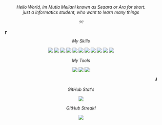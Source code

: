 <p align="center" >
<i>Hello World, Im Mutia Meilani known as Seaara or Ara for short.
  <br/></i>
<i>just a informatics student, who want to learn many things</i>
</p>
<p align="center" >
<i>୨୧</i>
</p>

<p align="left" >
┏
</p>

  <p align="center" dir="auto">
    <p align="center" >
      <i>My Skills</i>
    </p>
    <p align="center" >
      <img src="https://img.shields.io/badge/html5-%23E34F26.svg?style=for-the-badge&logo=html5&logoColor=white"/>
      <img src="https://img.shields.io/badge/javascript-%23323330.svg?style=for-the-badge&logo=javascript&logoColor=%23F7DF1E"/>
      <img src="https://img.shields.io/badge/css3-%231572B6.svg?style=for-the-badge&logo=css3&logoColor=white"/>
      <img src="https://img.shields.io/badge/php-%23777BB4.svg?style=for-the-badge&logo=php&logoColor=white"/>
      <img src="https://img.shields.io/badge/react-%2320232a.svg?style=for-the-badge&logo=react&logoColor=%2361DAFB"/>
      <img src="https://img.shields.io/badge/react_native-%2320232a.svg?style=for-the-badge&logo=react&logoColor=%2361DAFB"/>
      <img src="https://img.shields.io/badge/tailwindcss-%2338B2AC.svg?style=for-the-badge&logo=tailwind-css&logoColor=white"/>
      <img src="https://img.shields.io/badge/bootstrap-%238511FA.svg?style=for-the-badge&logo=bootstrap&logoColor=white"/>
      <img src="https://img.shields.io/badge/MongoDB-%234ea94b.svg?style=for-the-badge&logo=mongodb&logoColor=white"/>
      <img src="https://img.shields.io/badge/laravel-%23FF2D20.svg?style=for-the-badge&logo=laravel&logoColor=white"/>
      <img src="https://img.shields.io/badge/mysql-%2300000f.svg?style=for-the-badge&logo=mysql&logoColor=white"/>
    </p>
    <p align="center" >
      <i>My Tools</i>
    </p>
    <p align="center" >
      <img src="https://img.shields.io/badge/Canva-%2300C4CC.svg?style=for-the-badge&logo=Canva&logoColor=white"/>
      <img src="https://img.shields.io/badge/figma-%23F24E1E.svg?style=for-the-badge&logo=figma&logoColor=white"/>
      <img src="https://img.shields.io/badge/Notion-%23000000.svg?style=for-the-badge&logo=notion&logoColor=white"/>
    </p>
  </p>

<p align="right" >
┛
</p>


<p align="center" dir="auto">
  <p align="center" >
      <i>GitHub Stat's</i>
    <br/>
      <p align="center" >
        <img src="https://github-readme-stats.vercel.app/api?username=seaaralee&theme=radical&hide_border=true&include_all_commits=false&count_private=false"/>
      </p>
    </p>
</p>

<p align="center" dir="auto">
  <p align="center" >
      <i>GitHub Streak!</i>
    <br/>
      <p align="center" >
        <img src="https://github-readme-streak-stats.herokuapp.com/?user=seaaralee&theme=radical&hide_border=true"/>
      </p>
    </p>
</p>




